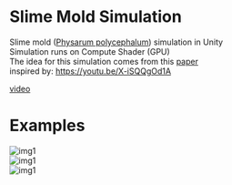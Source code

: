 # Slime Mold Simulation

Slime mold ([Physarum polycephalum](https://en.wikipedia.org/wiki/Physarum_polycephalum)) simulation in Unity  
Simulation runs on Compute Shader (GPU)  
The idea for this simulation comes from this [paper](https://uwe-repository.worktribe.com/output/980579)  
inspired by: https://youtu.be/X-iSQQgOd1A  

[video](https://youtu.be/XLHZVTX6k_E)  

# Examples
![img1](.github/image3.gif)  
![img1](.github/image1.gif)  
![img1](.github/image2.gif)  
